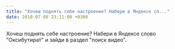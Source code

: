 ```yaml
---
title: "Хочеш поднять себе настроение? Набери в Яндексе сл..."
date: 2010-07-08 23:11:00 +0300
---
```


Хочеш поднять себе настроение? Набери в Яндексе слово "Оксибутират" и зайди в раздел "поиск видео".

